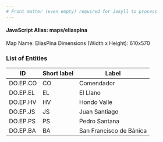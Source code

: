 ```yaml
---
# Front matter (even empty) required for Jekyll to process
---
```


#### JavaScript Alias: maps/eliaspina

Map Name: EliasPina
Dimensions (Width x Height): 610x570





### List of Entities

ID | Short label | Label
---|---|---|
DO.EP.CO|CO|Comendador
DO.EP.EL|EL|El Llano
DO.EP.HV|HV|Hondo Valle
DO.EP.JS|JS|Juan Santiago
DO.EP.PS|PS|Pedro Santana
DO.EP.BA|BA|San Francisco de Bánica